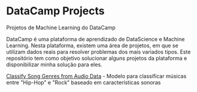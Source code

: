 # DataCamp Projects
 Projetos de Machine Learning do DataCamp
 
 DataCamp é uma plataforma de aprendizado de DataScience e Machine Learning. Nesta plataforma, existem uma área de projetos, em que se utilizam dados reais para resolver problemas dos mais variados tipos. Este repositório tem como objetivo solucionar alguns projetos da plataforma e disponibilizar minha solução para eles. 
 
[Classify Song Genres from Audio Data](https://github.com/arthurmorais12/DataCamp-Projects/tree/main/Classify%20Song%20Genres%20from%20Audio%20Data) - Modelo para classificar músicas entre "Hip-Hop" e "Rock" baseado em características sonoras
